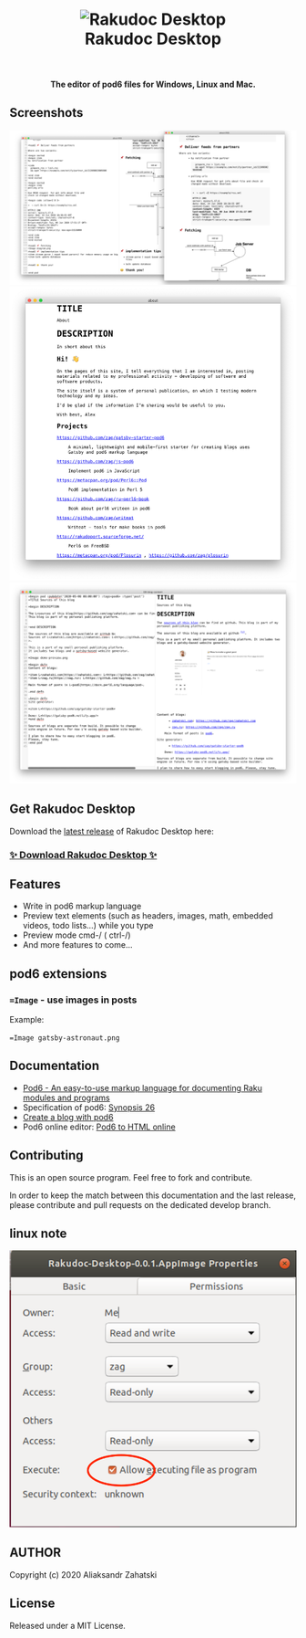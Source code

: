 
 <h1 align="center">
<img src="https://github.com/zag/rakudoc-desktop/raw/master/doc/rakudoc-desktop.png" alt="Rakudoc Desktop" width="530">
<br/> 
  Rakudoc Desktop
<br/>
<br/>
</h1>
<h4 align="center">The editor of pod6 files for Windows, Linux and Mac.</h4>

## Screenshots

![Rakudoc Desktop Screenshot](./doc/screenshot-full-page.png)
![Rakudoc Desktop Screenshot](./doc/Screenshot1.png)
![Rakudoc Desktop Screenshot](./doc/Screenshot2.png)


## Get Rakudoc Desktop


Download the [latest release](https://github.com/zag/rakudoc-desktop/releases/latest) of Rakudoc Desktop here:

### [✨ Download Rakudoc Desktop ✨](https://github.com/zag/rakudoc-desktop/releases/latest)


## Features

* Write in pod6 markup language 
* Preview text elements (such as headers, images, math, embedded videos, todo lists...) while you type
* Preview mode cmd-/ ( ctrl-/)
* And more features to come...

## pod6 extensions
### `=Image` - use images in posts

Example:

`=Image gatsby-astronaut.png
`

## Documentation
* [Pod6 - An easy-to-use markup language for documenting Raku modules and programs](https://docs.raku.org/language/pod)
* Specification of pod6: [Synopsis 26](https://github.com/perl6/specs/blob/master/S26-documentation.pod)
* [Create a blog with pod6](https://zahatski.com/2020/5/28/1/create-a-blog-with-pod6)
* Pod6 online editor: [Pod6 to HTML online](https://pod6.in/)

## Contributing

This is an open source program. Feel free to fork and contribute.

In order to keep the match between this documentation and the last release, please contribute and pull requests on the dedicated develop branch.

## linux note
![Rakudoc Desktop Screenshot](./doc/linuxAppImage-permissions.png)

## AUTHOR

Copyright (c) 2020 Aliaksandr Zahatski


## License

Released under a MIT License.